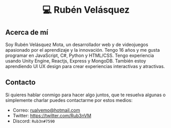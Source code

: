 <h1 align="center"> 💻 Rubén Velásquez </h1>

## Acerca de mí 

Soy Rubén Velásquez Mota, un desarrollador web y de videojuegos apasionado por el aprendizaje y la innovación. Tengo 16 años y me gusta programar en JavaScript, C#, Python y HTML/CSS. Tengo experiencia usando Unity Engine, Reactjs, Express y MongoDB. También estoy aprendiendo UI UX design para crear experiencias interactivas y atractivas.

## Contacto

Si quieres hablar conmigo para hacer algo juntos, que te resuelva algunas o simplemente charlar puedes contactarme por estos medios:

- Correo: rualvemo@hotmail.com
- Twitter: <https://twitter.com/Rub3nVM>
- Discord: `Rub3n#7590`

